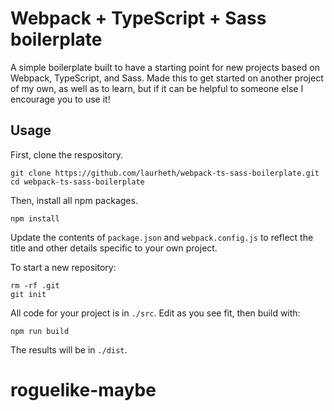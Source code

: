 # Webpack + TypeScript + Sass boilerplate

A simple boilerplate built to have a starting point for new projects based on Webpack, TypeScript, and Sass. Made this to get started on another project of my own, as well as to learn, but if it can be helpful to someone else I encourage you to use it!

## Usage

First, clone the respository.

```
git clone https://github.com/laurheth/webpack-ts-sass-boilerplate.git
cd webpack-ts-sass-boilerplate
```

Then, install all npm packages.

```
npm install
```

Update the contents of ```package.json``` and ```webpack.config.js``` to reflect the title and other details specific to your own project.

To start a new repository:
```
rm -rf .git
git init
```

All code for your project is in ```./src```. Edit as you see fit, then build with:

```
npm run build
```

The results will be in ```./dist```.
# roguelike-maybe
